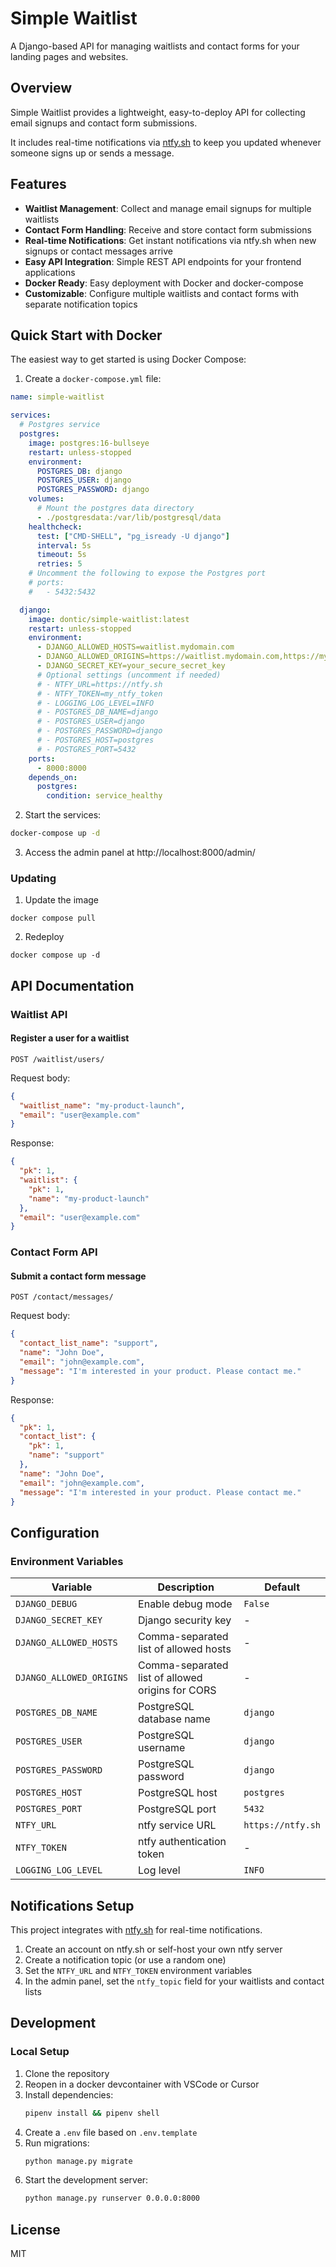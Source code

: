 # Simple Waitlist

A Django-based API for managing waitlists and contact forms for your landing pages and websites.

## Overview

Simple Waitlist provides a lightweight, easy-to-deploy API for collecting email signups and contact form submissions.

It includes real-time notifications via [ntfy.sh](https://ntfy.sh) to keep you updated whenever someone signs up or sends a message.

## Features

- **Waitlist Management**: Collect and manage email signups for multiple waitlists
- **Contact Form Handling**: Receive and store contact form submissions
- **Real-time Notifications**: Get instant notifications via ntfy.sh when new signups or contact messages arrive
- **Easy API Integration**: Simple REST API endpoints for your frontend applications
- **Docker Ready**: Easy deployment with Docker and docker-compose
- **Customizable**: Configure multiple waitlists and contact forms with separate notification topics

## Quick Start with Docker

The easiest way to get started is using Docker Compose:

1. Create a `docker-compose.yml` file:

```yaml
name: simple-waitlist

services:
  # Postgres service
  postgres:
    image: postgres:16-bullseye
    restart: unless-stopped
    environment:
      POSTGRES_DB: django
      POSTGRES_USER: django
      POSTGRES_PASSWORD: django
    volumes:
      # Mount the postgres data directory
      - ./postgresdata:/var/lib/postgresql/data
    healthcheck:
      test: ["CMD-SHELL", "pg_isready -U django"]
      interval: 5s
      timeout: 5s
      retries: 5
    # Uncomment the following to expose the Postgres port
    # ports:
    #   - 5432:5432

  django:
    image: dontic/simple-waitlist:latest
    restart: unless-stopped
    environment:
      - DJANGO_ALLOWED_HOSTS=waitlist.mydomain.com
      - DJANGO_ALLOWED_ORIGINS=https://waitlist.mydomain.com,https://mywebsite1.com,https://mywebsite2.com
      - DJANGO_SECRET_KEY=your_secure_secret_key
      # Optional settings (uncomment if needed)
      # - NTFY_URL=https://ntfy.sh
      # - NTFY_TOKEN=my_ntfy_token
      # - LOGGING_LOG_LEVEL=INFO
      # - POSTGRES_DB_NAME=django
      # - POSTGRES_USER=django
      # - POSTGRES_PASSWORD=django
      # - POSTGRES_HOST=postgres
      # - POSTGRES_PORT=5432
    ports:
      - 8000:8000
    depends_on:
      postgres:
        condition: service_healthy
```

2. Start the services:

```bash
docker-compose up -d
```

3. Access the admin panel at http://localhost:8000/admin/

### Updating

1. Update the image
```
docker compose pull
```

2. Redeploy
```
docker compose up -d
```

## API Documentation

### Waitlist API

#### Register a user for a waitlist

```
POST /waitlist/users/
```

Request body:
```json
{
  "waitlist_name": "my-product-launch",
  "email": "user@example.com"
}
```

Response:
```json
{
  "pk": 1,
  "waitlist": {
    "pk": 1,
    "name": "my-product-launch"
  },
  "email": "user@example.com"
}
```

### Contact Form API

#### Submit a contact form message

```
POST /contact/messages/
```

Request body:
```json
{
  "contact_list_name": "support",
  "name": "John Doe",
  "email": "john@example.com",
  "message": "I'm interested in your product. Please contact me."
}
```

Response:
```json
{
  "pk": 1,
  "contact_list": {
    "pk": 1,
    "name": "support"
  },
  "name": "John Doe",
  "email": "john@example.com",
  "message": "I'm interested in your product. Please contact me."
}
```

## Configuration

### Environment Variables


| Variable | Description | Default |
|----------|-------------|---------|
| `DJANGO_DEBUG` | Enable debug mode | `False` |
| `DJANGO_SECRET_KEY` | Django security key | - |
| `DJANGO_ALLOWED_HOSTS` | Comma-separated list of allowed hosts | - |
| `DJANGO_ALLOWED_ORIGINS` | Comma-separated list of allowed origins for CORS | - |
| `POSTGRES_DB_NAME` | PostgreSQL database name | `django` |
| `POSTGRES_USER` | PostgreSQL username | `django` |
| `POSTGRES_PASSWORD` | PostgreSQL password | `django` |
| `POSTGRES_HOST` | PostgreSQL host | `postgres` |
| `POSTGRES_PORT` | PostgreSQL port | `5432` |
| `NTFY_URL` | ntfy service URL | `https://ntfy.sh` |
| `NTFY_TOKEN` | ntfy authentication token | - |
| `LOGGING_LOG_LEVEL` | Log level | `INFO` |

## Notifications Setup

This project integrates with [ntfy.sh](https://ntfy.sh) for real-time notifications.

1. Create an account on ntfy.sh or self-host your own ntfy server
2. Create a notification topic (or use a random one)
3. Set the `NTFY_URL` and `NTFY_TOKEN` environment variables
4. In the admin panel, set the `ntfy_topic` field for your waitlists and contact lists

## Development

### Local Setup

1. Clone the repository
2. Reopen in a docker devcontainer with VSCode or Cursor
2. Install dependencies:
   ```bash
   pipenv install && pipenv shell
   ```
3. Create a `.env` file based on `.env.template`
4. Run migrations:
   ```bash
   python manage.py migrate
   ```
5. Start the development server:
   ```bash
   python manage.py runserver 0.0.0.0:8000
   ```

## License

MIT
